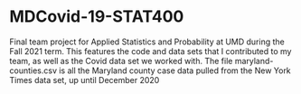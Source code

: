 # MDCovid-19-STAT400
Final team project for Applied Statistics and Probability at UMD during the Fall 2021 term. This features the code and data sets that I contributed to my team, as well as the Covid data set we worked with. The file maryland-counties.csv is all the Maryland county case data pulled from the New York Times data set, up until December 2020
